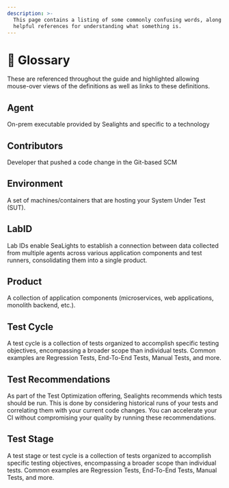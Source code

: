 ```yaml
---
description: >-
  This page contains a listing of some commonly confusing words, along with any
  helpful references for understanding what something is.
---
```


# 📖 Glossary

&#x20;These are referenced throughout the guide and highlighted allowing mouse-over views of the definitions as well as links to these definitions.



## Agent

On-prem executable provided by Sealights and specific to a technology

## Contributors

Developer that pushed a code change in the Git-based SCM

## Environment&#x20;

A set of machines/containers that are hosting your System Under Test (SUT).&#x20;

## LabID

Lab IDs enable SeaLights to establish a connection between data collected from multiple agents across various application components and test runners, consolidating them into a single product.

## Product

A collection of application components (microservices, web applications, monolith backend, etc.).

## Test Cycle

A test cycle is a collection of tests organized to accomplish specific testing objectives, encompassing a broader scope than individual tests. Common examples are Regression Tests, End-To-End Tests, Manual Tests, and more.

## **Test Recommendations**

As part of the Test Optimization offering, Sealights recommends which tests should be run. This is done by considering historical runs of your tests and correlating them with your current code changes. You can accelerate your CI without compromising your quality by running these recommendations.

## Test Stage

A test stage or test cycle is a collection of tests organized to accomplish specific testing objectives, encompassing a broader scope than individual tests. Common examples are Regression Tests, End-To-End Tests, Manual Tests, and more.
